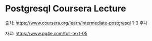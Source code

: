 # Postgresql Coursera Lecture

출처: https://www.coursera.org/learn/intermediate-postgresql 1-3 주차

자료: https://www.pg4e.com/full-text-05